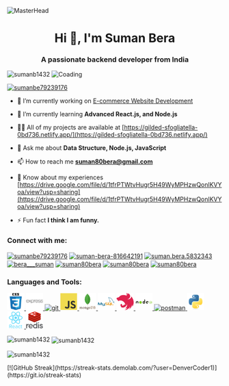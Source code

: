![MasterHead](https://images.prismic.io/loco-blogs/79328284-f97b-489f-924c-eb3b17e34b56_image2.png?auto=compress%2Cformat&rect=0%2C0%2C1999%2C1124&w=1920&h=1080&ar=1.91%3A1)
<h1 align="center">Hi 👋, I'm Suman Bera</h1>
<h3 align="center">A passionate backend developer from India</h3>
<img align="right" alt="Coading" width="400" src="https://camo.githubusercontent.com/cae12fddd9d6982901d82580bdf321d81fb299141098ca1c2d4891870827bf17/68747470733a2f2f6d69726f2e6d656469756d2e636f6d2f6d61782f313336302f302a37513379765349765f7430696f4a2d5a2e676966">

<p align="left"> <img src="https://komarev.com/ghpvc/?username=sumanb1432&label=Profile%20views&color=0e75b6&style=flat" alt="sumanb1432" /> </p>

<p align="left"> <a href="https://twitter.com/sumanbe79239176" target="blank"><img src="https://img.shields.io/twitter/follow/sumanbe79239176?logo=twitter&style=for-the-badge" alt="sumanbe79239176" /></a> </p>

- 🔭 I’m currently working on [E-commerce Website Development](https://bucolic-travesseiro-f3f061.netlify.app/)

- 🌱 I’m currently learning **Advanced React.js, and Node.js**

- 👨‍💻 All of my projects are available at [https://gilded-sfogliatella-0bd736.netlify.app/](https://gilded-sfogliatella-0bd736.netlify.app/)

- 💬 Ask me about **Data Structure, Node.js, JavaScript**

- 📫 How to reach me **suman80bera@gmail.com**

- 📄 Know about my experiences [https://drive.google.com/file/d/1tfrPTWtvHugr5H49WyMPHzwQonlKVYoa/view?usp=sharing](https://drive.google.com/file/d/1tfrPTWtvHugr5H49WyMPHzwQonlKVYoa/view?usp=sharing)

- ⚡ Fun fact **I think I am funny.**

<h3 align="left">Connect with me:</h3>
<p align="left">
<a href="https://twitter.com/sumanbe79239176" target="blank"><img align="center" src="https://raw.githubusercontent.com/rahuldkjain/github-profile-readme-generator/master/src/images/icons/Social/twitter.svg" alt="sumanbe79239176" height="30" width="40" /></a>
<a href="https://linkedin.com/in/suman-bera-816642191" target="blank"><img align="center" src="https://raw.githubusercontent.com/rahuldkjain/github-profile-readme-generator/master/src/images/icons/Social/linked-in-alt.svg" alt="suman-bera-816642191" height="30" width="40" /></a>
<a href="https://fb.com/suman.bera.5832343" target="blank"><img align="center" src="https://raw.githubusercontent.com/rahuldkjain/github-profile-readme-generator/master/src/images/icons/Social/facebook.svg" alt="suman.bera.5832343" height="30" width="40" /></a>
<a href="https://instagram.com/bera___suman" target="blank"><img align="center" src="https://raw.githubusercontent.com/rahuldkjain/github-profile-readme-generator/master/src/images/icons/Social/instagram.svg" alt="bera___suman" height="30" width="40" /></a>
<a href="https://www.hackerrank.com/suman80bera" target="blank"><img align="center" src="https://raw.githubusercontent.com/rahuldkjain/github-profile-readme-generator/master/src/images/icons/Social/hackerrank.svg" alt="suman80bera" height="30" width="40" /></a>
<a href="https://www.leetcode.com/suman80bera" target="blank"><img align="center" src="https://raw.githubusercontent.com/rahuldkjain/github-profile-readme-generator/master/src/images/icons/Social/leet-code.svg" alt="suman80bera" height="30" width="40" /></a>
<a href="https://auth.geeksforgeeks.org/user/suman80bera" target="blank"><img align="center" src="https://raw.githubusercontent.com/rahuldkjain/github-profile-readme-generator/master/src/images/icons/Social/geeks-for-geeks.svg" alt="suman80bera" height="30" width="40" /></a>
</p>

<h3 align="left">Languages and Tools:</h3>
<p align="left"> <a href="https://www.w3schools.com/css/" target="_blank" rel="noreferrer"> <img src="https://raw.githubusercontent.com/devicons/devicon/master/icons/css3/css3-original-wordmark.svg" alt="css3" width="40" height="40"/> </a> <a href="https://expressjs.com" target="_blank" rel="noreferrer"> <img src="https://raw.githubusercontent.com/devicons/devicon/master/icons/express/express-original-wordmark.svg" alt="express" width="40" height="40"/> </a> <a href="https://git-scm.com/" target="_blank" rel="noreferrer"> <img src="https://www.vectorlogo.zone/logos/git-scm/git-scm-icon.svg" alt="git" width="40" height="40"/> </a> <a href="https://developer.mozilla.org/en-US/docs/Web/JavaScript" target="_blank" rel="noreferrer"> <img src="https://raw.githubusercontent.com/devicons/devicon/master/icons/javascript/javascript-original.svg" alt="javascript" width="40" height="40"/> </a> <a href="https://www.mongodb.com/" target="_blank" rel="noreferrer"> <img src="https://raw.githubusercontent.com/devicons/devicon/master/icons/mongodb/mongodb-original-wordmark.svg" alt="mongodb" width="40" height="40"/> </a> <a href="https://www.mysql.com/" target="_blank" rel="noreferrer"> <img src="https://raw.githubusercontent.com/devicons/devicon/master/icons/mysql/mysql-original-wordmark.svg" alt="mysql" width="40" height="40"/> </a> <a href="https://nestjs.com/" target="_blank" rel="noreferrer"> <img src="https://raw.githubusercontent.com/devicons/devicon/master/icons/nestjs/nestjs-plain.svg" alt="nestjs" width="40" height="40"/> </a> <a href="https://nodejs.org" target="_blank" rel="noreferrer"> <img src="https://raw.githubusercontent.com/devicons/devicon/master/icons/nodejs/nodejs-original-wordmark.svg" alt="nodejs" width="40" height="40"/> </a> <a href="https://postman.com" target="_blank" rel="noreferrer"> <img src="https://www.vectorlogo.zone/logos/getpostman/getpostman-icon.svg" alt="postman" width="40" height="40"/> </a> <a href="https://www.python.org" target="_blank" rel="noreferrer"> <img src="https://raw.githubusercontent.com/devicons/devicon/master/icons/python/python-original.svg" alt="python" width="40" height="40"/> </a> <a href="https://reactjs.org/" target="_blank" rel="noreferrer"> <img src="https://raw.githubusercontent.com/devicons/devicon/master/icons/react/react-original-wordmark.svg" alt="react" width="40" height="40"/> </a> <a href="https://redis.io" target="_blank" rel="noreferrer"> <img src="https://raw.githubusercontent.com/devicons/devicon/master/icons/redis/redis-original-wordmark.svg" alt="redis" width="40" height="40"/> </a> </p>

<p><img align="left" src="https://github-readme-stats.vercel.app/api/top-langs?username=sumanb1432&show_icons=true&locale=en&layout=compact" alt="sumanb1432" /></p>

<p>&nbsp;<img align="center" src="https://github-readme-stats.vercel.app/api?username=sumanb1432&show_icons=true&locale=en" alt="sumanb1432" /></p>

<p><img align="center" src="https://github-readme-streak-stats.herokuapp.com/?user=sumanb1432&" alt="sumanb1432" /></p>
[![GitHub Streak](https://streak-stats.demolab.com/?user=DenverCoder1)](https://git.io/streak-stats)
